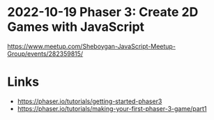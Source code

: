 # 2022-10-19 Phaser 3: Create 2D Games with JavaScript

https://www.meetup.com/Sheboygan-JavaScript-Meetup-Group/events/282359815/

# Links

- https://phaser.io/tutorials/getting-started-phaser3
- https://phaser.io/tutorials/making-your-first-phaser-3-game/part1

